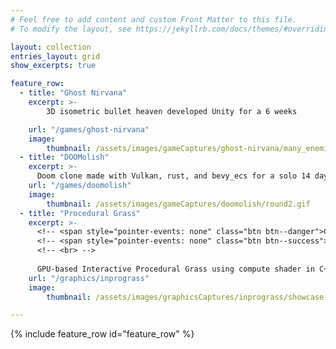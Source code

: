 ```yaml
---
# Feel free to add content and custom Front Matter to this file.
# To modify the layout, see https://jekyllrb.com/docs/themes/#overriding-theme-defaults

layout: collection
entries_layout: grid
show_excerpts: true

feature_row:
  - title: "Ghost Nirvana"
    excerpt: >-
        3D isometric bullet heaven developed Unity for a 6 weeks

    url: "/games/ghost-nirvana"
    image: 
        thumbnail: /assets/images/gameCaptures/ghost-nirvana/many_enemies.gif
  - title: "DOOMolish"
    excerpt: >-
      Doom clone made with Vulkan, rust, and bevy_ecs for a solo 14 day game jam
    url: "/games/doomolish"
    image: 
        thumbnail: /assets/images/gameCaptures/doomolish/round2.gif
  - title: "Procedural Grass"
    excerpt: >-
      <!-- <span style="pointer-events: none" class="btn btn--danger">C++</span> -->
      <!-- <span style="pointer-events: none" class="btn btn--success">OpenGL</span> -->
      <!-- <br> -->
    
      GPU-based Interactive Procedural Grass using compute shader in C++ and OpenGL.
    url: "/graphics/inprograss"
    image: 
        thumbnail: /assets/images/graphicsCaptures/inprograss/showcase.gif

---
```


{% include feature_row id="feature_row" %}
